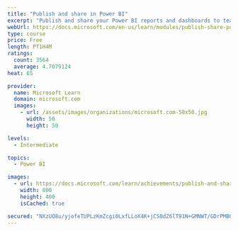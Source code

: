 ```yaml
---
title: "Publish and share in Power BI"
excerpt: "Publish and share your Power BI reports and dashboards to teammates in your organization or to everyone on the web."
webUrl: https://docs.microsoft.com/en-us/learn/modules/publish-share-power-bi/
type: course
price: Free
length: PT1H4M
ratings:
  count: 3564
  average: 4.7079124
heat: 65

provider:
  name: Microsoft Learn
  domain: microsoft.com
  images:
    - url: /assets/images/organizations/microsoft.com-50x50.jpg
      width: 50
      height: 50

levels:
  - Intermediate

topics:
  - Power BI

images:
  - url: https://docs.microsoft.com/learn/achievements/publish-and-share-with-power-bi-desktop-social.png
    width: 800
    height: 400
    isCached: true

secured: "NXzUO8u/yjofeTUPLzKmZcgi0LxfLLoX4K+jCS0dZ6lT91N+GMNWT/GDrPMBQ1cYuxD4rETWLdZFCSDxww0Ld1s5kSrt1/1G8Vzrq/Nq3ZuQNe80TxvTCmNZTojOitLySRHQWsu3pVh/tLMNdEF3Fq50cfgdpbgVjTFDtm/wDtnGPGTpumXrHwd7j3iR/2v7f5uygsJ2NX+DbPdOUEsVwhI25Y4jj0z/C+Tjqmcon3Ct9rr49l7pCQ7lEvvRaQD1y0cZGGDymufM7PnWq5/2Pkl+0c/p2IBjZQl9RtgiAa8sD7wcqRvvvMXmWzxDElsiU80cQZsOQotceR6ihNHyK4OCEeK88zS6Z2AG1WRbcb3DAXPPi12gDW2WUfANjPW5qs23zZIrkqTuWxVQTEHtql+6V1EhzZro0RelFlk5kDE=;lq8zJJ4d1asw2BtXFIgBMQ=="
---
```


